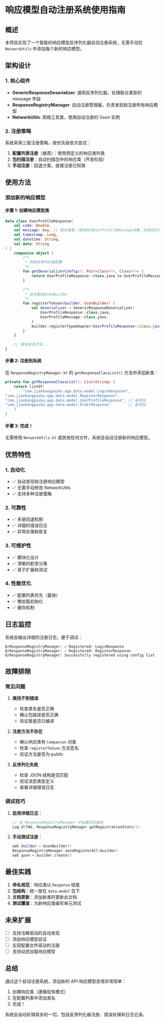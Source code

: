 # 响应模型自动注册系统使用指南

## 概述

本项目实现了一个智能的响应模型反序列化器自动注册系统，无需手动在 `NetworkUtils` 中添加每个新的响应模型。

## 架构设计

### 1. 核心组件

- **GenericResponseDeserializer**: 通用反序列化器，处理联合类型的 message 字段
- **ResponseRegistryManager**: 自动注册管理器，负责发现和注册所有响应模型
- **NetworkUtils**: 网络工具类，使用自动注册的 Gson 实例

### 2. 注册策略

系统采用三层注册策略，按优先级依次尝试：

1. **配置列表注册**（推荐）：使用预定义的响应类列表
2. **包扫描注册**：自动扫描包中的响应类（开发阶段）
3. **手动注册**：回退方案，直接注册已知类

## 使用方法

### 添加新的响应模型

#### 步骤 1: 创建响应模型类

```kotlin
data class UserProfileResponse(
    val code: Double,
    val message: Any, // 联合类型：成功时为UserProfileMessage对象，失败时为字符串
    val timestamp: Long,
    val datetime: String,
    val data: String
) {
    companion object {
        /**
         * 获取反序列化器配置
         */
        fun getDeserializerConfig(): Pair<Class<*>, Class<*>> {
            return UserProfileResponse::class.java to UserProfileMessage::class.java
        }
        
        /**
         * 自注册到GsonBuilder
         */
        fun registerToGson(builder: GsonBuilder) {
            val deserializer = GenericResponseDeserializer(
                UserProfileResponse::class.java,
                UserProfileMessage::class.java
            )
            builder.registerTypeAdapter(UserProfileResponse::class.java, deserializer)
        }
    }
    
    // 其他业务方法...
}
```

#### 步骤 2: 注册到系统

在 `ResponseRegistryManager.kt` 的 `getResponseClassList()` 方法中添加新类：

```kotlin
private fun getResponseClassList(): List<String> {
    return listOf(
        "com.jiankangpaika.app.data.model.LoginResponse",
"com.jiankangpaika.app.data.model.RegisterResponse",
"com.jiankangpaika.app.data.model.UserProfileResponse", // 新添加
"com.jiankangpaika.app.data.model.OrderResponse"        // 新添加
    )
}
```

#### 步骤 3: 完成！

无需修改 `NetworkUtils.kt` 或其他任何文件，系统会自动注册新的响应模型。

## 优势特性

### 1. 自动化
- ✅ 自动发现和注册响应模型
- ✅ 无需手动修改 NetworkUtils
- ✅ 支持多种注册策略

### 2. 可靠性
- ✅ 多层回退机制
- ✅ 详细的错误日志
- ✅ 异常处理和恢复

### 3. 可维护性
- ✅ 模块化设计
- ✅ 清晰的职责分离
- ✅ 易于扩展和测试

### 4. 性能优化
- ✅ 配置列表优先（最快）
- ✅ 懒加载初始化
- ✅ 缓存机制

## 日志监控

系统会输出详细的注册日志，便于调试：

```
D/ResponseRegistryManager: ✓ Registered: LoginResponse
D/ResponseRegistryManager: ✓ Registered: RegisterResponse
D/ResponseRegistryManager: Successfully registered using config list
```

## 故障排除

### 常见问题

1. **类找不到错误**
   - 检查类名是否正确
   - 确认包路径是否正确
   - 验证类是否已编译

2. **注册方法不存在**
   - 确认响应类有 `Companion` 对象
   - 检查 `registerToGson` 方法签名
   - 验证方法是否为 public

3. **反序列化失败**
   - 检查 JSON 结构是否匹配
   - 验证消息类型定义
   - 查看详细错误日志

### 调试技巧

1. **启用详细日志**：
   ```kotlin
   // 在 ResponseRegistryManager 中设置日志级别
   Log.d(TAG, ResponseRegistryManager.getRegistrationStats())
   ```

2. **手动测试注册**：
   ```kotlin
   val builder = GsonBuilder()
   ResponseRegistryManager.autoRegisterAll(builder)
   val gson = builder.create()
   ```

## 最佳实践

1. **命名规范**：响应类以 `Response` 结尾
2. **包结构**：统一放在 `data.model` 包下
3. **文档更新**：添加新类时更新此文档
4. **测试覆盖**：为新响应类编写单元测试

## 未来扩展

- [ ] 支持注解驱动的自动发现
- [ ] 添加响应模型验证
- [ ] 实现配置文件驱动的注册
- [ ] 支持动态加载响应模型

## 总结

通过这个自动注册系统，添加新的 API 响应模型变得非常简单：

1. 创建响应类（遵循现有模式）
2. 在配置列表中添加类名
3. 完成！

系统会自动处理其余的一切，包括反序列化器注册、错误处理和日志记录。